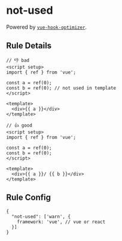 # not-used

Powered by [`vue-hook-optimizer`](https://github.com/zcf0508/vue-hook-optimizer).

## Rule Details
```vue
// 👎 bad
<script setup>
import { ref } from 'vue';

const a = ref(0);
const b = ref(0); // not used in template
</script>

<template>
  <div>{{ a }}</div>
</template>
```

```vue
// 👍 good
<script setup>
import { ref } from 'vue';

const a = ref(0);
const b = ref(0);
</script>

<template>
  <div>{{ a }}/ {{ b }}</div>
</template>
```

## Rule Config
```
{
  "not-used": ['warn', {
    framework: 'vue', // vue or react
  }]
}
```
